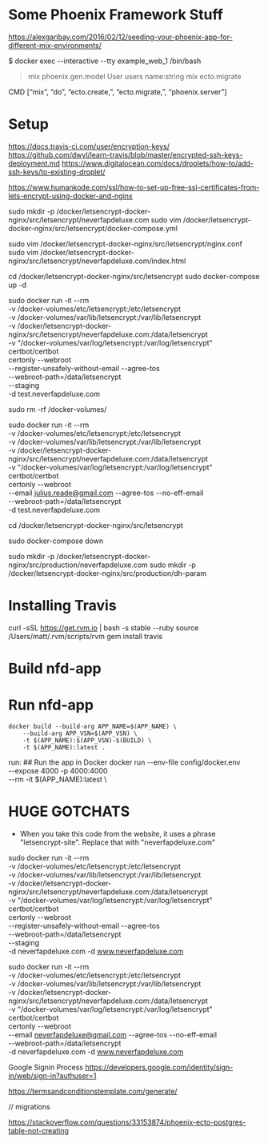 
# Some Phoenix Framework Stuff
https://alexgaribay.com/2016/02/12/seeding-your-phoenix-app-for-different-mix-environments/

$ docker exec --interactive --tty example_web_1 /bin/bash
> mix phoenix.gen.model User users name:string
> mix ecto.migrate

CMD [“mix”, “do”, “ecto.create,”, “ecto.migrate,”, “phoenix.server”]

# Setup 
https://docs.travis-ci.com/user/encryption-keys/
https://github.com/dwyl/learn-travis/blob/master/encrypted-ssh-keys-deployment.md
https://www.digitalocean.com/docs/droplets/how-to/add-ssh-keys/to-existing-droplet/

https://www.humankode.com/ssl/how-to-set-up-free-ssl-certificates-from-lets-encrypt-using-docker-and-nginx

sudo mkdir -p /docker/letsencrypt-docker-nginx/src/letsencrypt/neverfapdeluxe.com
sudo vim /docker/letsencrypt-docker-nginx/src/letsencrypt/docker-compose.yml
<!-- File in /letsencrypt on this folder -->

sudo vim /docker/letsencrypt-docker-nginx/src/letsencrypt/nginx.conf
sudo vim /docker/letsencrypt-docker-nginx/src/letsencrypt/neverfapdeluxe.com/index.html

cd /docker/letsencrypt-docker-nginx/src/letsencrypt
sudo docker-compose up -d

<!-- Test -->
sudo docker run -it --rm \
-v /docker-volumes/etc/letsencrypt:/etc/letsencrypt \
-v /docker-volumes/var/lib/letsencrypt:/var/lib/letsencrypt \
-v /docker/letsencrypt-docker-nginx/src/letsencrypt/neverfapdeluxe.com:/data/letsencrypt \
-v "/docker-volumes/var/log/letsencrypt:/var/log/letsencrypt" \
certbot/certbot \
certonly --webroot \
--register-unsafely-without-email --agree-tos \
--webroot-path=/data/letsencrypt \
--staging \
-d test.neverfapdeluxe.com

sudo rm -rf /docker-volumes/


<!-- Actual production -->

sudo docker run -it --rm \
-v /docker-volumes/etc/letsencrypt:/etc/letsencrypt \
-v /docker-volumes/var/lib/letsencrypt:/var/lib/letsencrypt \
-v /docker/letsencrypt-docker-nginx/src/letsencrypt/neverfapdeluxe.com:/data/letsencrypt \
-v "/docker-volumes/var/log/letsencrypt:/var/log/letsencrypt" \
certbot/certbot \
certonly --webroot \
--email julius.reade@gmail.com --agree-tos --no-eff-email \
--webroot-path=/data/letsencrypt \
-d test.neverfapdeluxe.com


<!-- If successful, take it down -->

cd /docker/letsencrypt-docker-nginx/src/letsencrypt

sudo docker-compose down


sudo mkdir -p /docker/letsencrypt-docker-nginx/src/production/neverfapdeluxe.com
sudo mkdir -p /docker/letsencrypt-docker-nginx/src/production/dh-param



# Installing Travis
curl -sSL https://get.rvm.io | bash -s stable --ruby
source /Users/matt/.rvm/scripts/rvm
gem install travis



# Build nfd-app


# Run nfd-app


	docker build --build-arg APP_NAME=$(APP_NAME) \
		--build-arg APP_VSN=$(APP_VSN) \
		-t $(APP_NAME):$(APP_VSN)-$(BUILD) \
		-t $(APP_NAME):latest .

run: ## Run the app in Docker
	docker run --env-file config/docker.env \
		--expose 4000 -p 4000:4000 \
		--rm -it $(APP_NAME):latest
\


# HUGE GOTCHATS
- When you take this code from the website, it uses a phrase "letsencrypt-site". Replace that with "neverfapdeluxe.com"


<!-- staging -->
sudo docker run -it --rm \
-v /docker-volumes/etc/letsencrypt:/etc/letsencrypt \
-v /docker-volumes/var/lib/letsencrypt:/var/lib/letsencrypt \
-v /docker/letsencrypt-docker-nginx/src/letsencrypt/neverfapdeluxe.com:/data/letsencrypt \
-v "/docker-volumes/var/log/letsencrypt:/var/log/letsencrypt" \
certbot/certbot \
certonly --webroot \
--register-unsafely-without-email --agree-tos \
--webroot-path=/data/letsencrypt \
--staging \
-d neverfapdeluxe.com -d www.neverfapdeluxe.com


<!-- prod -->
sudo docker run -it --rm \
-v /docker-volumes/etc/letsencrypt:/etc/letsencrypt \
-v /docker-volumes/var/lib/letsencrypt:/var/lib/letsencrypt \
-v /docker/letsencrypt-docker-nginx/src/letsencrypt/neverfapdeluxe.com:/data/letsencrypt \
-v "/docker-volumes/var/log/letsencrypt:/var/log/letsencrypt" \
certbot/certbot \
certonly --webroot \
--email neverfapdeluxe@gmail.com --agree-tos --no-eff-email \
--webroot-path=/data/letsencrypt \
-d neverfapdeluxe.com -d www.neverfapdeluxe.com


Google Signin Process
https://developers.google.com/identity/sign-in/web/sign-in?authuser=1



https://termsandconditionstemplate.com/generate/


// migrations

https://stackoverflow.com/questions/33153874/phoenix-ecto-postgres-table-not-creating